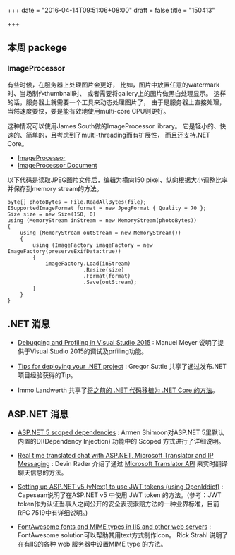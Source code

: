 +++
date = "2016-04-14T09:51:06+08:00"
draft = false
title = "150413"

+++

## 本周 packege

### ImageProcessor

有些时候，在服务器上处理图片会更好，
比如，图片中放置任意的watermark时、当场制作thumbnail时、
或者需要将gallery上的图片做黑白处理显示。
这样的话，服务器上就需要一个工具来动态处理图片了，
由于是服务器上直接处理，当然速度要快，要是能有效地使用multi-core CPU则更好。

这种情况可以使用James South做的ImageProcessor library。
它是轻小的、快速的、简单的，且考虑到了multi-threading而有扩展性，
而且还支持.NET Core。

- [ImageProcessor](http://imageprocessor.org/)
- [ImageProcessor Document](http://imageprocessor.org/imageprocessor/imagefactory/)

以下代码是读取JPEG图片文件后，编辑为横向150 pixel、纵向根据大小调整比率并保存到memory stream的方法。

```
byte[] photoBytes = File.ReadAllBytes(file);
ISupportedImageFormat format = new JpegFormat { Quality = 70 };
Size size = new Size(150, 0)
using (MemoryStream inStream = new MemoryStream(photoBytes))
{
    using (MemoryStream outStream = new MemoryStream())
    {
        using (ImageFactory imageFactory = new ImageFactory(preserveExifData:true))
        {
            imageFactory.Load(inStream)
                        .Resize(size)
                        .Format(format)
                        .Save(outStream);
        }
    }
}
```

## .NET 消息

- [Debugging and Profiling in Visual Studio 2015](https://www.simple-talk.com/dotnet/visual-studio/debugging-and-profiling-in-visual-studio-2015/) : Manuel Meyer 说明了提供于Visual Studio 2015的调试及prfiling功能。

- [Tips for deploying your .NET project](http://gregorsuttie.com/2016/01/19/tips-for-deploying-your-net-project/) : Gregor Suttie 共享了通过发布.NET项目经验获得的Tip。

- Immo Landwerth 共享了[将之前的 .NET 代码移植为 .NET Core 的方法](https://blogs.msdn.microsoft.com/dotnet/2016/02/10/porting-to-net-core/)。

## ASP.NET 消息

- [ASP.NET 5 scoped dependencies](http://dotnetliberty.com/index.php/2015/12/28/asp-net-5-scoped-dependencies/) : Armen Shimoon对ASP.NET 5里默认内置的DI(Dependency Injection) 功能中的 Scoped 方式进行了详细说明。

- [Real time translated chat with ASP.NET, Microsoft Translator and IP Messaging](https://www.twilio.com/blog/2015/12/hola-ip-messaging-real-time-translated-chat-with-asp-net-microsoft-translator-and-ip-messaging.html) : Devin Rader 介绍了通过 [Microsoft Translator API](http://www.microsoft.com/en-us/translator/translatorapi.aspx) 来实时翻译聊天信息的方法。

- [Setting up ASP.NET v5 (vNext) to use JWT tokens (using OpenIddict)](http://capesean.co.za/blog/asp-net-5-jwt-tokens/) : Capesean说明了在ASP.NET v5 中使用 JWT token 的方法。(参考：JWT token作为认证当事人之间公开的安全表现索赔方法的一种业界标准，目前RFC 7519中有详细说明。)

- [FontAwesome fonts and MIME types in IIS and other web servers](http://weblog.west-wind.com/posts/2016/Jan/25/FontAwesome-Fonts-and-Mime-Types-in-IIS-and-other-Web-Servers) : FontAwesome solution可以帮助其用text方式制作icon。 Rick Strahl 说明了在有IIS的各种 web 服务器中设置MIME type 的方法。


